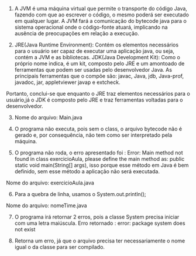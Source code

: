 1. A JVM é uma máquina virtual que permite o transporte do
código Java, fazendo com que ao escrever o código,
o mesmo poderá ser executado em qualquer lugar. A JVM fará a comunicação do bytecode java para o sistema operacional onde o código-fonte atuará, implicando na ausência de preocupações em relação a execução.

2. JRE(Java Runtime Environment): Contém os elementos necessários para o usuário ser capaz de executar uma aplicação java, ou seja, contém a JVM e as bibliotecas.
JDK(Java Development Kit): Como o próprio nome indica, é um kit, composto pelo JRE e um amontoado de ferramentas que podem ser usadas pelo desenvolvedor Java. As principais ferramentas que o compõe são: javac, Java, jdb, Java-prof, javadoc, jar, appletviewer javap e extcheck.

Portanto, conclui-se que enquanto o JRE traz elementos necessários para o usuário,já o JDK é composto pelo JRE e traz ferramentas voltadas para o desenvolvedor.

3. Nome do arquivo: Main.java

4. O programa não executa, pois sem o class, o arquivo bytecode não é gerado e, por consequência, não tem como ser interpretado pela máquina.

5. O programa não roda, o erro apresentado foi : Error: Main method not found in class exercicioAula, please define the main method as:
   public static void main(String[] args), isso porque esse método em Java é bem definido, sem esse método a aplicação não será executada.
   
Nome do arquivo: exercicioAula.java

6. Para a quebra de linha, usamos o System.out.println();

Nome do arquivo: nomeTime.java

7. O programa irá retornar 2 erros, pois a classe System precisa iniciar com uma letra maiúscula. Erro retornado : error: package system does not exist

8. Retorna um erro, já que o arquivo precisa ter necessariamente o nome igual o da classe para ser compilado.

